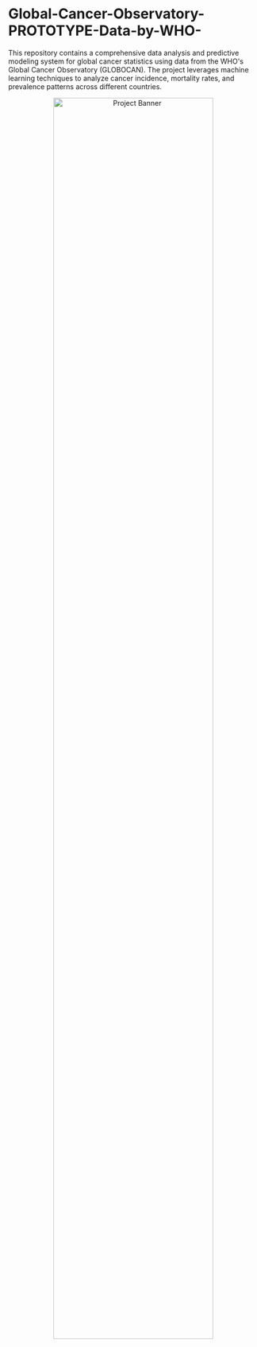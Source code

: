 # Global-Cancer-Observatory-PROTOTYPE-Data-by-WHO-
This repository contains a comprehensive data analysis and predictive modeling system for global cancer statistics using data from the WHO's Global Cancer Observatory (GLOBOCAN). The project leverages machine learning techniques to analyze cancer incidence, mortality rates, and prevalence patterns across different countries.
<p align="center">
  <img src="https://github.com/ka-6Global-Cancer-Observatory-PROTOTYPE-Data-by-WHO-/blob/main/Bannerimage.jpg?raw=true"  alt="Project Banner" width="80%">
</p>

